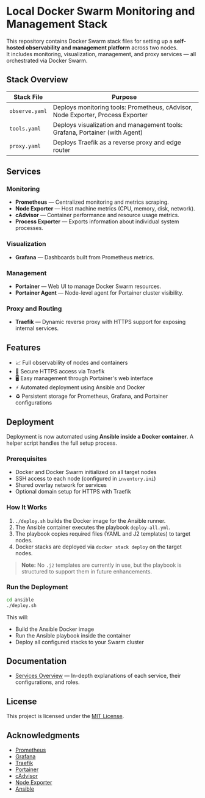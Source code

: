 # Local Docker Swarm Monitoring and Management Stack

This repository contains Docker Swarm stack files for setting up a **self-hosted observability and management platform** across two nodes.  
It includes monitoring, visualization, management, and proxy services — all orchestrated via Docker Swarm.

## Stack Overview

| Stack File     | Purpose                                                                 |
|----------------|-------------------------------------------------------------------------|
| `observe.yaml` | Deploys monitoring tools: Prometheus, cAdvisor, Node Exporter, Process Exporter |
| `tools.yaml`   | Deploys visualization and management tools: Grafana, Portainer (with Agent) |
| `proxy.yaml`   | Deploys Traefik as a reverse proxy and edge router                         |


## Services

### Monitoring
- **Prometheus** — Centralized monitoring and metrics scraping.
- **Node Exporter** — Host machine metrics (CPU, memory, disk, network).
- **cAdvisor** — Container performance and resource usage metrics.
- **Process Exporter** — Exports information about individual system processes.

### Visualization
- **Grafana** — Dashboards built from Prometheus metrics.

### Management
- **Portainer** — Web UI to manage Docker Swarm resources.
- **Portainer Agent** — Node-level agent for Portainer cluster visibility.

### Proxy and Routing
- **Traefik** — Dynamic reverse proxy with HTTPS support for exposing internal services.

## Features

- 📈 Full observability of nodes and containers  
- 🔐 Secure HTTPS access via Traefik  
- 🖥️ Easy management through Portainer's web interface  
- ⚡ Automated deployment using Ansible and Docker  
- ♻️ Persistent storage for Prometheus, Grafana, and Portainer configurations  

## Deployment

Deployment is now automated using **Ansible inside a Docker container**. A helper script handles the full setup process.

### Prerequisites

- Docker and Docker Swarm initialized on all target nodes
- SSH access to each node (configured in `inventory.ini`)
- Shared overlay network for services
- Optional domain setup for HTTPS with Traefik

### How It Works

1. `./deploy.sh` builds the Docker image for the Ansible runner.
2. The Ansible container executes the playbook `deploy-all.yml`.
3. The playbook copies required files (YAML and J2 templates) to target nodes.
4. Docker stacks are deployed via `docker stack deploy` on the target nodes.

> **Note:** No `.j2` templates are currently in use, but the playbook is structured to support them in future enhancements.

### Run the Deployment

```bash
cd ansible
./deploy.sh
```

This will:
- Build the Ansible Docker image
- Run the Ansible playbook inside the container
- Deploy all configured stacks to your Swarm cluster

## Documentation

- [Services Overview](./SERVICES.md) — In-depth explanations of each service, their configurations, and roles.

## License

This project is licensed under the [MIT License](LICENSE).

## Acknowledgments

- [Prometheus](https://prometheus.io/)
- [Grafana](https://grafana.com/)
- [Traefik](https://traefik.io/)
- [Portainer](https://www.portainer.io/)
- [cAdvisor](https://github.com/google/cadvisor)
- [Node Exporter](https://github.com/prometheus/node_exporter)
- [Ansible](https://docs.ansible.com/ansible/latest/)